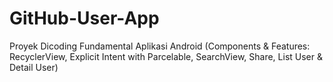 # GitHub-User-App
Proyek Dicoding Fundamental Aplikasi Android (Components &amp; Features: RecyclerView, Explicit Intent with Parcelable, SearchView, Share, List User &amp; Detail User)
